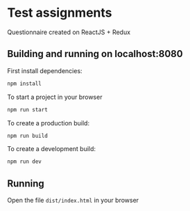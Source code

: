 # Test assignments

Questionnaire created on ReactJS + Redux

## Building and running on localhost:8080

First install dependencies:

```sh
npm install
```

To start a project in your browser

```sh
npm run start
```

To create a production build:

```sh
npm run build
```

To create a development build:

```sh
npm run dev
```

## Running

Open the file `dist/index.html` in your browser
